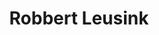 ---
id: 9
title: 'Robbert Leusink'
description: 'Robbert Leusink is onbeschaamd katholiek, fier traditionalist en connaisseur in alle verfijnde zaken.'
keyword: 'Bestrijder van Calvinisme'
pseudonym: false
image: robert-bellarmine.jpeg
---